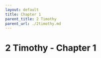 ```yaml
---
layout: default
title: Chapter 1
parent_title: 2 Timothy
parent_url: ./2timothy.md
---
```


# 2 Timothy - Chapter 1

